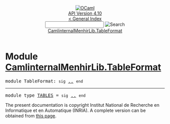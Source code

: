<!-- ((! set title API !)) ((! set documentation !)) ((! set api !)) ((! set nobreadcrumb !)) -->
<div class="api"><header><nav class="toc brand"><a class="brand" href="https://ocaml.org/"><img src="colour-logo-gray.svg" class="svg" alt="OCaml"></a></nav><nav class="toc"><div class="toc_version"><a href="/docs" id="version-select">API Version 4.10</a></div><a href="index.html">&lt; General Index</a><div class="api_search"><input type="text" name="apisearch" id="api_search" oninput="mySearch(false);" onkeypress="this.oninput();" onclick="this.oninput();" onpaste="this.oninput();">
<img src="search_icon.svg" alt="Search" class="svg" onclick="mySearch(false)"></div>
<div id="search_results"></div><div class="toc_title"><a href="#top">CamlinternalMenhirLib.TableFormat</a></div><ul></ul></nav></header>

<h1>Module <a href="type_CamlinternalMenhirLib.TableFormat.html">CamlinternalMenhirLib.TableFormat</a></h1>

<pre><span id="MODULETableFormat"><span class="keyword">module</span> TableFormat</span>: <code class="code"><span class="keyword">sig</span></code> <a href="CamlinternalMenhirLib.TableFormat.html">..</a> <code class="code"><span class="keyword">end</span></code></pre><hr width="100%">

<pre><span id="MODULETYPETABLES"><span class="keyword">module type</span> <a href="CamlinternalMenhirLib.TableFormat.TABLES.html">TABLES</a></span> = <code class="code"><span class="keyword">sig</span></code> <a href="CamlinternalMenhirLib.TableFormat.TABLES.html">..</a> <code class="code"><span class="keyword">end</span></code></pre>
<div class="copyright">The present documentation is copyright Institut National de Recherche en Informatique et en Automatique (INRIA). A complete version can be obtained from <a href="http://caml.inria.fr/pub/docs/manual-ocaml/">this page</a>.</div></div>